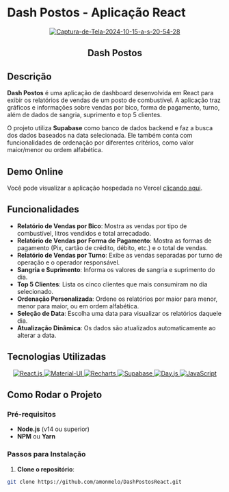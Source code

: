 # Dash Postos - Aplicação React

<p align="center">
  <a href="https://ibb.co/Jq9GxZ2">
    <img src="https://i.ibb.co/YXx1Dg8/Captura-de-Tela-2024-10-15-a-s-20-54-28.png" alt="Captura-de-Tela-2024-10-15-a-s-20-54-28" border="0" />
  </a>
</p>

<h2 align="center">Dash Postos</h2>

## Descrição

**Dash Postos** é uma aplicação de dashboard desenvolvida em React para exibir os relatórios de vendas de um posto de combustível. A aplicação traz gráficos e informações sobre vendas por bico, forma de pagamento, turno, além de dados de sangria, suprimento e top 5 clientes.

O projeto utiliza **Supabase** como banco de dados backend e faz a busca dos dados baseados na data selecionada. Ele também conta com funcionalidades de ordenação por diferentes critérios, como valor maior/menor ou ordem alfabética.

## Demo Online

Você pode visualizar a aplicação hospedada no Vercel [clicando aqui](https://vendaspostos.vercel.app/).

## Funcionalidades

- **Relatório de Vendas por Bico**: Mostra as vendas por tipo de combustível, litros vendidos e total arrecadado.
- **Relatório de Vendas por Forma de Pagamento**: Mostra as formas de pagamento (Pix, cartão de crédito, débito, etc.) e o total de vendas.
- **Relatório de Vendas por Turno**: Exibe as vendas separadas por turno de operação e o operador responsável.
- **Sangria e Suprimento**: Informa os valores de sangria e suprimento do dia.
- **Top 5 Clientes**: Lista os cinco clientes que mais consumiram no dia selecionado.
- **Ordenação Personalizada**: Ordene os relatórios por maior para menor, menor para maior, ou em ordem alfabética.
- **Seleção de Data**: Escolha uma data para visualizar os relatórios daquele dia.
- **Atualização Dinâmica**: Os dados são atualizados automaticamente ao alterar a data.

## Tecnologias Utilizadas

<p align="center">
  <a href="https://reactjs.org/" target="_blank">
    <img src="https://img.shields.io/badge/React-20232A?style=for-the-badge&logo=react&logoColor=61DAFB" alt="React.js" />
  </a>
  <a href="https://mui.com/" target="_blank">
    <img src="https://img.shields.io/badge/Material--UI-0081CB?style=for-the-badge&logo=material-ui&logoColor=white" alt="Material-UI" />
  </a>
  <a href="https://recharts.org/" target="_blank">
    <img src="https://img.shields.io/badge/Recharts-FFBB28?style=for-the-badge&logo=recharts&logoColor=white" alt="Recharts" />
  </a>
  <a href="https://supabase.com/" target="_blank">
    <img src="https://img.shields.io/badge/Supabase-3ECF8E?style=for-the-badge&logo=supabase&logoColor=white" alt="Supabase" />
  </a>
  <a href="https://day.js.org/" target="_blank">
    <img src="https://img.shields.io/badge/Day.js-FFBB28?style=for-the-badge&logo=dayjs&logoColor=white" alt="Day.js" />
  </a>
  <a href="https://developer.mozilla.org/pt-BR/docs/Web/JavaScript" target="_blank">
    <img src="https://img.shields.io/badge/JavaScript-F7DF1E?style=for-the-badge&logo=javascript&logoColor=black" alt="JavaScript" />
  </a>
</p>

## Como Rodar o Projeto

### Pré-requisitos

- **Node.js** (v14 ou superior)
- **NPM** ou **Yarn**

### Passos para Instalação

1. **Clone o repositório**:

```bash
git clone https://github.com/amonmelo/DashPostosReact.git
